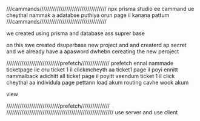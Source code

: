 

///cammands///////////////////////////////////
npx prisma studio  ee cammand ue cheythal  nammak  a adatabse puthiya orun page il kanana pattum 
///cammands///////////////////////////////////


















we created using  prisma and database ass  suprer base

on this  swe created  dsuperbase  new project and and createrd  ap  secret and we already  have a  apasword  dwhebn cereating the new peroject 



////////////////////////////prefetch///////////////
prefetch ennal  nammade ticketpage ile oru  ticket 1 il clickmcheyth aa ticket1 page il poyi    ennitt  nammalback adichitt  all ticket page il poyitt  veendum  ticket 1 il click cheythal  aa individula page  pettann load akum routing cavhe wook akum
<Link   prefetch    className={buttonVariants({variant:"destructive"})}  href={ticketitempath(el.id)}>view 
    </Link>

////////////////////////////prefetch///////////////
    ////////////////////////////////////////////////////////  use server and use client 